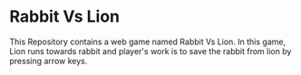 # Rabbit Vs Lion
This Repository contains a web game named Rabbit Vs Lion. In this game, Lion runs towards rabbit and player's work is to save the rabbit from lion by pressing arrow keys.